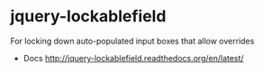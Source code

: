 # jquery-lockablefield
For locking down auto-populated input boxes that allow overrides
- Docs http://jquery-lockablefield.readthedocs.org/en/latest/

